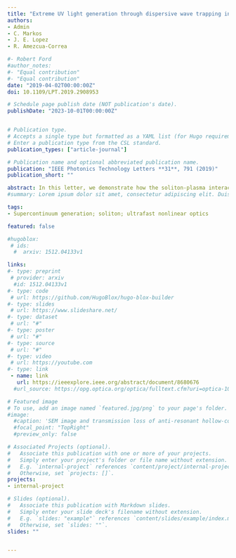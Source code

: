 ```yaml
---
title: "Extreme UV light generation through dispersive wave trapping in a tapered gas-filled hollow fiber"
authors:
- Admin
- C. Markos
- J. E. Lopez
- R. Amezcua-Correa

#- Robert Ford
#author_notes:
#- "Equal contribution"
#- "Equal contribution"
date: "2019-04-02T00:00:00Z"
doi: 10.1109/LPT.2019.2908953

# Schedule page publish date (NOT publication's date).
publishDate: "2023-10-01T00:00:00Z"


# Publication type.
# Accepts a single type but formatted as a YAML list (for Hugo requirements).
# Enter a publication type from the CSL standard.
publication_types: ["article-journal"]

# Publication name and optional abbreviated publication name.
publication: "IEEE Photonics Technology Letters **31**, 791 (2019)"
publication_short: ""

abstract: In this letter, we demonstrate how the soliton-plasma interaction initiates trapping of the generated dispersive waves (DWs) in an experimentally feasible tapered He-filled hollow-core anti-resonant fiber (HC-ARF). We show that the taper gradient strongly influences the pulse trapping dynamics and thus determines the intensity and blueshift of the trapped DW. This process leads to an efficient DW generation down to 100 nm with a 3.4-octave supercontinuum spanning 100-1150 nm (2.73 PHz) by tapering a 36-μm core HC-ARF to 18 μm under 19-bar He, pumped at 800 nm with 6-μJ pulse energy. The proposed fiber taper structure could be an alternative route to generate light in the extreme ultra-violet (EUV) spectral range using moderate gas pressure and relatively low pulse energy.
#summary: Lorem ipsum dolor sit amet, consectetur adipiscing elit. Duis posuere tellus ac convallis placerat. Proin tincidunt magna sed ex sollicitudin condimentum.

tags:
- Supercontinuum generation; soliton; ultrafast nonlinear optics

featured: false

#hugoblox:
 # ids:
  #  arxiv: 1512.04133v1

links:
#- type: preprint
 # provider: arxiv
  #id: 1512.04133v1
#- type: code
 # url: https://github.com/HugoBlox/hugo-blox-builder
#- type: slides
 # url: https://www.slideshare.net/
#- type: dataset
 # url: "#"
#- type: poster
 # url: "#"
#- type: source
 # url: "#"
#- type: video
 # url: https://youtube.com
#- type: link
 - name: link
   url: https://ieeexplore.ieee.org/abstract/document/8680676
  #url_source: https://opg.optica.org/optica/fulltext.cfm?uri=optica-10-10-1253

# Featured image
# To use, add an image named `featured.jpg/png` to your page's folder. 
#image:
  #caption: 'SEM image and transmission loss of anti-resonant hollow-core fiber'
  #focal_point: "TopRight"
  #preview_only: false

# Associated Projects (optional).
#   Associate this publication with one or more of your projects.
#   Simply enter your project's folder or file name without extension.
#   E.g. `internal-project` references `content/project/internal-project/index.md`.
#   Otherwise, set `projects: []`.
projects:
- internal-project

# Slides (optional).
#   Associate this publication with Markdown slides.
#   Simply enter your slide deck's filename without extension.
#   E.g. `slides: "example"` references `content/slides/example/index.md`.
#   Otherwise, set `slides: ""`.
slides: ""


---
```

